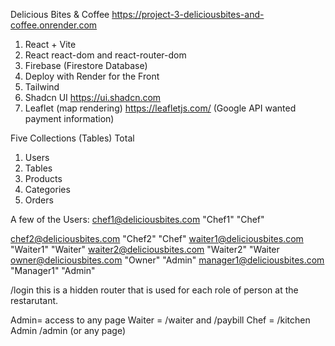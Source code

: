 Delicious Bites & Coffee 
https://project-3-deliciousbites-and-coffee.onrender.com

1. React + Vite
3. React react-dom and react-router-dom
4. Firebase  (Firestore Database)
5. Deploy with Render for the Front
6. Tailwind
7. Shadcn UI   https://ui.shadcn.com
8. Leaflet (map rendering)  https://leafletjs.com/   (Google API wanted payment information)

Five Collections (Tables) Total
1. Users
2. Tables
3. Products
4. Categories
5. Orders
   
A few of the Users:
chef1@deliciousbites.com	"Chef1"	"Chef"

chef2@deliciousbites.com	"Chef2"	"Chef"
waiter1@deliciousbites.com	"Waiter1"	"Waiter"
waiter2@deliciousbites.com	"Waiter2"	"Waiter
owner@deliciousbites.com	"Owner"	"Admin"
manager1@deliciousbites.com	"Manager1"	"Admin"


/login 
this is a hidden router that is used for each role of person at the restarutant.

Admin= access to any page
Waiter = /waiter  and /paybill
Chef = /kitchen
Admin /admin (or any page)



